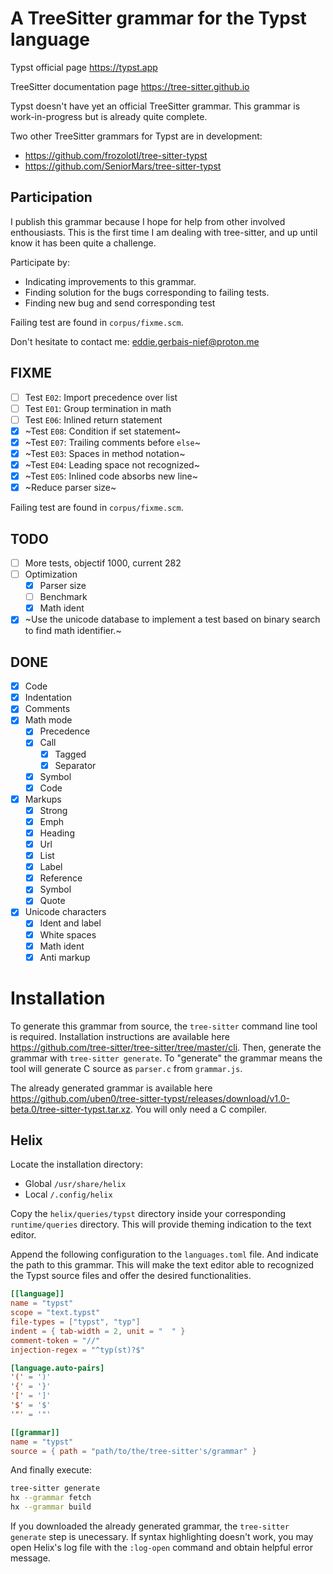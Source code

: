 # A TreeSitter grammar for the Typst language

Typst official page https://typst.app

TreeSitter documentation page https://tree-sitter.github.io

Typst doesn't have yet an official TreeSitter grammar. This grammar is work-in-progress but is already quite complete.

Two other TreeSitter grammars for Typst are in development:

- https://github.com/frozolotl/tree-sitter-typst
- https://github.com/SeniorMars/tree-sitter-typst

## Participation

I publish this grammar because I hope for help from other involved enthousiasts. This is the first time I am dealing with tree-sitter, and up until know it has been quite a challenge.

Participate by:
- Indicating improvements to this grammar.
- Finding solution for the bugs corresponding to failing tests.
- Finding new bug and send corresponding test

Failing test are found in `corpus/fixme.scm`.

Don't hesitate to contact me: eddie.gerbais-nief@proton.me

## FIXME

- [ ] Test `E02`: Import precedence over list
- [ ] Test `E01`: Group termination in math
- [ ] Test `E06`: Inlined return statement
- [X] ~Test `E08`: Condition if set statement~
- [X] ~Test `E07`: Trailing comments before `else`~
- [X] ~Test `E03`: Spaces in method notation~
- [X] ~Test `E04`: Leading space not recognized~
- [X] ~Test `E05`: Inlined code absorbs new line~
- [X] ~Reduce parser size~

Failing test are found in `corpus/fixme.scm`.

## TODO

- [ ] More tests, objectif 1000, current 282
- [ ] Optimization
  - [X] Parser size
  - [ ] Benchmark
  - [X] Math ident

- [X] ~Use the unicode database to implement a test based on binary search to find math identifier.~

## DONE

- [X] Code
- [X] Indentation
- [X] Comments
- [X] Math mode
  - [X] Precedence
  - [X] Call
    - [X] Tagged
    - [X] Separator
  - [X] Symbol
  - [X] Code
- [X] Markups
  - [X] Strong
  - [X] Emph
  - [X] Heading
  - [X] Url
  - [X] List
  - [X] Label
  - [X] Reference
  - [X] Symbol
  - [X] Quote
- [X] Unicode characters
  - [X] Ident and label
  - [X] White spaces
  - [X] Math ident
  - [X] Anti markup

# Installation

To generate this grammar from source, the `tree-sitter` command line tool is required. Installation instructions are available here https://github.com/tree-sitter/tree-sitter/tree/master/cli. Then, generate the grammar with `tree-sitter generate`. To "generate" the grammar means the tool will generate C source as `parser.c` from `grammar.js`.

The already generated grammar is available here https://github.com/uben0/tree-sitter-typst/releases/download/v1.0-beta.0/tree-sitter-typst.tar.xz. You will only need a C compiler.

## Helix

Locate the installation directory:

- Global `/usr/share/helix`
- Local `/.config/helix`

Copy the `helix/queries/typst` directory inside your corresponding `runtime/queries` directory. This will provide theming indication to the text editor.

Append the following configuration to the `languages.toml` file. And indicate the path to this grammar. This will make the text editor able to recognized the Typst source files and offer the desired functionalities.

```toml
[[language]]
name = "typst"
scope = "text.typst"
file-types = ["typst", "typ"]
indent = { tab-width = 2, unit = "  " }
comment-token = "//"
injection-regex = "^typ(st)?$"

[language.auto-pairs]
'(' = ')'
'{' = '}'
'[' = ']'
'$' = '$'
'"' = '"'

[[grammar]]
name = "typst"
source = { path = "path/to/the/tree-sitter's/grammar" }
```

And finally execute:
```sh
tree-sitter generate
hx --grammar fetch
hx --grammar build
```

If you downloaded the already generated grammar, the `tree-sitter generate` step is unecessary. If syntax highlighting doesn't work, you may open Helix's log file with the `:log-open` command and obtain helpful error message.